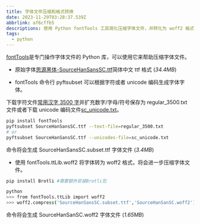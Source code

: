 ```yaml
---
title: 字体文件压缩和格式转换
date: 2023-11-29T03:28:37.539Z
abbrlink: af6cffb5
descriptions: 使用 Python fontTools 工具简化压缩字体文件，并转化为 woff2 格式，减小字体文件尺寸，优化网页加载字体速度。
tags:
  - python
---
```


[fontTools](https://fonttools.readthedocs.io/en/latest/index.html)是专门操作字体文件的 Python 库，可以使用它来帮助压缩字体文件。

- 原始字体[思源黑体-SourceHanSansSC.ttf](https://github.com/adobe-fonts/source-han-sans)简体中文 ttf 格式 (_34.4MB_)

- fontTools 命令行 pyftsubset 可以根据字符或者 unicode 编码生成字体字体。

下载字符文件[常用汉字 3500 字](https://github.com/kaienfr/Font/blob/master/learnfiles/%E5%B8%B8%E7%94%A8%E6%B1%89%E5%AD%97%E5%BA%93%203500.txt)并扩充数字/字母/符号保存为 regular_3500.txt 文件或者下载 unicode 编码文件[sc_unicode.txt](https://gist.githubusercontent.com/imaegoo/d64e5088b723c2e02c40985f55ff12db/raw/5ebd2ce49418c73459a9dfe050483409306a6c1d/sc_unicode.txt)。

```bash
pip install fontTools
pyftsubset SourceHanSansSC.ttf --text-file=regular_3500.txt
# or
pyftsubset SourceHanSansSC.ttf --unicodes-file=sc_unicode.txt
```

命令将会生成 SourceHanSansSC.subset.ttf 字体文件 (_3.4MB_)

- 使用 fontTools.ttLib.woff2 将字体转为 woff2 格式，将会进一步压缩字体文件。

```bash
pip install Brotli #需要额外安装Brotli包

python
>>> from fontTools.ttLib import woff2
>>> woff2.compress('SourceHanSansSC.subset.ttf','SourceHanSanSC.woff2')
```

命令将会生成 SourceHanSanSC.woff2 字体文件 (_1.65MB_)
